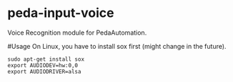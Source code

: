 peda-input-voice
================

Voice Recognition module for PedaAutomation.

#Usage
On Linux, you have to install sox first (might change in the future).

```
sudo apt-get install sox
export AUDIODEV=hw:0,0
export AUDIODRIVER=alsa
```
